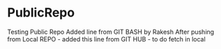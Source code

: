 # PublicRepo
Testing Public Repo
Added line from GIT BASH by Rakesh
After pushing from Local REPO - added this line from GIT HUB - to do fetch in local
